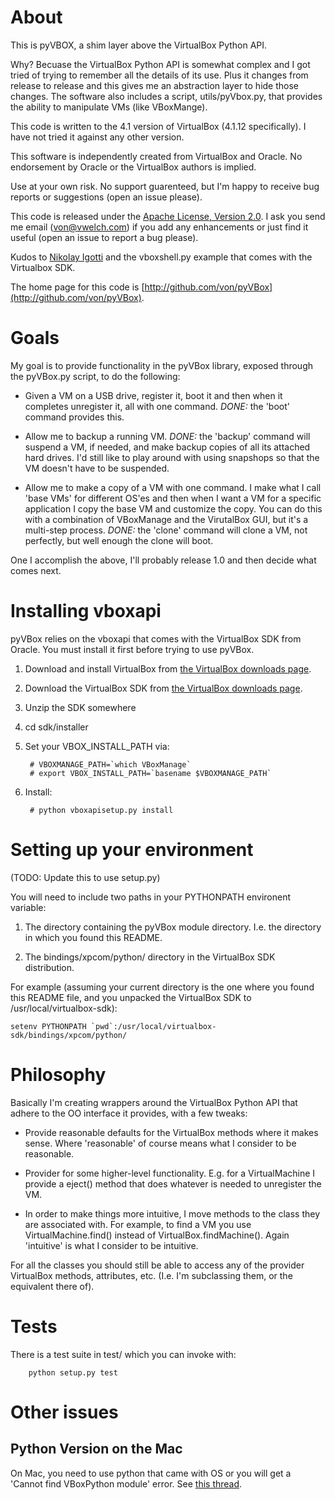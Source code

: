 # About

This is pyVBOX, a shim layer above the VirtualBox Python API.

Why? Becuase the VirtualBox Python API is somewhat complex and I got
tried of trying to remember all the details of its use. Plus it
changes from release to release and this gives me an abstraction layer
to hide those changes. The software also includes a script,
utils/pyVbox.py, that provides the ability to manipulate VMs (like
VBoxMange).

This code is written to the 4.1 version of VirtualBox (4.1.12
specifically). I have not tried it against any other version.

This software is independently created from VirtualBox and Oracle. No
endorsement by Oracle or the VirtualBox authors is implied.

Use at your own risk. No support guarenteed, but I'm happy to receive
bug reports or suggestions (open an issue please).

This code is released under the [Apache License, Version
2.0](http://www.apache.org/licenses/LICENSE-2.0.html). I ask you send
me email (von@vwelch.com) if you add any enhancements or just find it
useful (open an issue to report a bug please).

Kudos to [Nikolay Igotti](http://blogs.sun.com/nike/entry/python_api_to_the_virtualbox)
and the vboxshell.py example that comes with the Virtualbox SDK.

The home page for this code is [http://github.com/von/pyVBox](http://github.com/von/pyVBox).

# Goals

 My goal is to provide functionality in the pyVBox library, exposed
through the pyVBox.py script, to do the following:

* Given a VM on a USB drive, register it, boot it and then when it
completes unregister it, all with one command. *DONE:* the 'boot'
command provides this.

* Allow me to backup a running VM. *DONE:* the 'backup' command will
suspend a VM, if needed, and make backup copies of all its attached
hard drives. I'd still like to play around with using snapshops so
that the VM doesn't have to be suspended.

* Allow me to make a copy of a VM with one command. I make what I call
'base VMs' for different OS'es and then when I want a VM for a
specific application I copy the base VM and customize the copy. You
can do this with a combination of VBoxManage and the VirutalBox GUI,
but it's a multi-step process. *DONE:* the 'clone' command will clone
a VM, not perfectly, but well enough the clone will boot.

One I accomplish the above, I'll probably release 1.0 and then decide
what comes next.

# Installing vboxapi

pyVBox relies on the vboxapi that comes with the VirtualBox SDK from
Oracle. You must install it first before trying to use pyVBox.

1. Download and install VirtualBox from [the VirtualBox downloads page](http://www.virtualbox.org/wiki/Downloads).

1. Download the VirtualBox SDK from [the VirtualBox downloads page](http://www.virtualbox.org/wiki/Downloads).

1. Unzip the SDK somewhere

1. cd sdk/installer

1. Set your VBOX_INSTALL_PATH via:

        # VBOXMANAGE_PATH=`which VBoxManage`
        # export VBOX_INSTALL_PATH=`basename $VBOXMANAGE_PATH`

1. Install:

        # python vboxapisetup.py install

# Setting up your environment

(TODO: Update this to use setup.py)

You will need to include two paths in your PYTHONPATH environent variable:

1. The directory containing the pyVBox module directory. I.e. the
directory in which you found this README.

1. The bindings/xpcom/python/ directory in the VirtualBox SDK distribution. 

For example (assuming your current directory is the one where you
found this README file, and you unpacked the VirtualBox SDK to
/usr/local/virtualbox-sdk):

    setenv PYTHONPATH `pwd`:/usr/local/virtualbox-sdk/bindings/xpcom/python/

# Philosophy

Basically I'm creating wrappers around the VirtualBox Python API that adhere to the OO interface it provides, with a few tweaks:

* Provide reasonable defaults for the VirtualBox methods where it
makes sense. Where 'reasonable' of course means what I consider to be
reasonable.

* Provider for some higher-level functionality. E.g. for a
VirtualMachine I provide a eject() method that does whatever is needed
to unregister the VM.

* In order to make things more intuitive, I move methods to the class
they are associated with. For example, to find a VM you use
VirtualMachine.find() instead of VirtualBox.findMachine(). Again
'intuitive' is what I consider to be intuitive.

For all the classes you should still be able to access any of the
provider VirtualBox methods, attributes, etc. (I.e. I'm subclassing
them, or the equivalent there of).

# Tests

There is a test suite in test/ which you can invoke with:

        python setup.py test

# Other issues

## Python Version on the Mac

On Mac, you need to use python that came with OS or you will get a 'Cannot
find VBoxPython module' error. See [this thread](http://forums.virtualbox.org/viewtopic.php?f=8&t=18969).
